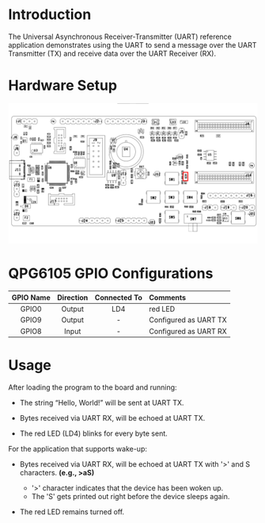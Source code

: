 # Introduction

The Universal Asynchronous Receiver-Transmitter (UART) reference
application demonstrates using the UART to send a message over the UART
Transmitter (TX) and receive data over the UART Receiver (RX).

# Hardware Setup

<div align="center">
  <img src="images/uart.png" alt="QPG6105 Smart Home and Lighting Carrier Board, UART">
</div>

# QPG6105 GPIO Configurations

| GPIO Name| Direction| Connected To| Comments|
|:----------:|:----------:|:----------:|:---------|
| GPIO0      | Output     |     LD4   | red LED      |
| GPIO9      | Output     |      -     | Configured as UART TX |
| GPIO8      | Input      |      -     | Configured as UART RX |

# Usage

After loading the program to the board and running:

-   The string “Hello, World!” will be sent at UART TX.

-   Bytes received via UART RX, will be echoed at UART TX.

-   The red LED (LD4) blinks for every byte sent.

For the application that supports wake-up:

-  Bytes received via UART RX, will be echoed at UART TX with '>' and S characters. **(e.g., >aS)**
    - '>' character indicates that the device has been woken up.
    - The 'S' gets printed out right before the device sleeps again.

-   The red LED remains turned off.
